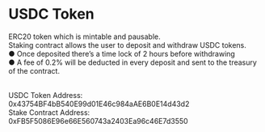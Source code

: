 # USDC Token

ERC20 token which is mintable and pausable.<br />
Staking contract allows the user to deposit and withdraw USDC tokens.<br />
● Once deposited there’s a time lock of 2 hours before withdrawing<br />
● A fee of 0.2% will be deducted in every deposit and sent to the treasury of the contract.<br /><br />


USDC Token Address: 0x43754BF4bB540E99d01E46c984aAE6B0E14d43d2<br />
Stake Contract Address: 0xFB5F5086E96e66E560743a2403Ea96c46E7d3550
